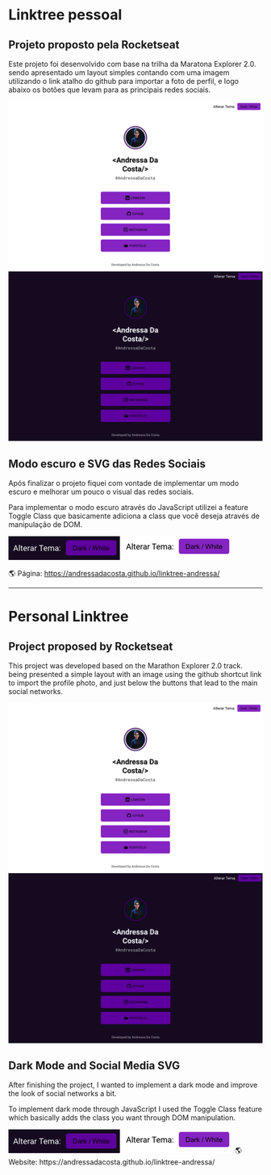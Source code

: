 <h1>Linktree pessoal</h1>
<h2>Projeto proposto pela Rocketseat</h2>
<p>Este projeto foi desenvolvido com base na trilha da Maratona Explorer 2.0. sendo apresentado um layout simples contando com uma imagem utilizando o link atalho do github para importar a foto de perfil, e logo abaixo os botões que levam para as principais redes sociais.</p>
<img src="img/readme-1.png" alt="imagem do corpo do site">
<img src="img/readme-2.png" alt="imagem do corpo do site">
<h2>Modo escuro e SVG das Redes Sociais</h2>
<p>Após finalizar o projeto fiquei com vontade de implementar um modo escuro e melhorar um pouco o visual das redes sociais.</p>
<p>Para implementar o modo escuro através do JavaScript utilizei a feature Toggle Class que basicamente adiciona a class que você deseja através de manipulação de DOM.</p>
<img src="img/readme-darkmode.png" alt="imagem do botão modo escuro">
<img src="img/readme-lightmode.png" alt="imagem do botão modo claro">

🌎 Página: https://andressadacosta.github.io/linktree-andressa/

---

<h1>Personal Linktree</h1>
<h2>Project proposed by Rocketseat</h2>
<p>This project was developed based on the Marathon Explorer 2.0 track. being presented a simple layout with an image using the github shortcut link to import the profile photo, and just below the buttons that lead to the main social networks.</p>
<img src="img/readme-1.png" alt="imagem do corpo do site">
<img src="img/readme-2.png" alt="imagem do corpo do site">
<h2>Dark Mode and Social Media SVG</h2>
<p>After finishing the project, I wanted to implement a dark mode and improve the look of social networks a bit.</p>
<p>To implement dark mode through JavaScript I used the Toggle Class feature which basically adds the class you want through DOM manipulation.</p>
<img src="img/readme-darkmode.png" alt="imagem do botão modo escuro">
<img src="img/readme-lightmode.png" alt="imagem do botão modo claro">
🌎 Website: https://andressadacosta.github.io/linktree-andressa/
